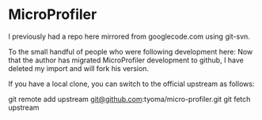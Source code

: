 # MicroProfiler

I previously had a repo here mirrored from googlecode.com using git-svn. 

To the small handful of people who were following development here: Now that the author has migrated 
MicroProfiler development to github, I have deleted my import and will fork his version.

If you have a local clone, you can switch to the official upstream as follows:

git remote add upstream git@github.com:tyoma/micro-profiler.git
git fetch upstream


